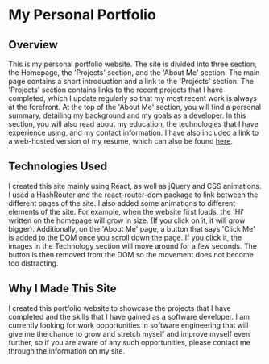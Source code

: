 # My Personal Portfolio

## Overview
This is my personal portfolio website. The site is divided into three section, the Homepage, the 'Projects' section, and the 'About Me' section. The main page contains a short introduction and a link to the 'Projects' section. The 'Projects' section contains links to the recent projects that I have completed, which I update regularly so that my most recent work is always at the forefront. At the top of the 'About Me' section, you will find a personal summary, detailing my background and my goals as a developer. In this section, you will also read about my education, the technologies that I have experience using, and my contact information. I have also included a link to a web-hosted version of my resume, which can also be found  <a href="https://andrewchatch.github.io/interactive-resume" target="_blank">here</a>.

## Technologies Used
I created this site mainly using React, as well as jQuery and CSS animations. I used a HashRouter and the react-router-dom package to link between the different pages of the site. I also added some animations to different elements of the site. For example, when the website first loads, the 'Hi' written on the homepage will grow in size. (If you click on it, it will grow bigger). Additionally, on the 'About Me' page, a button that says 'Click Me' is added to the DOM once you scroll down the page. If you click it, the images in the Technology section will move around for a few seconds. The button is then removed from the DOM so the movement does not become too distracting. 

## Why I Made This Site
I created this portfolio website to showcase the projects that I have completed and the skills that I have gained as a software developer. I am currently looking for  work opportunities in software engineering that will give me the chance to grow and stretch myself and improve myself even further, so if you are aware of any such opportunities, please contact me through the information on my site.
